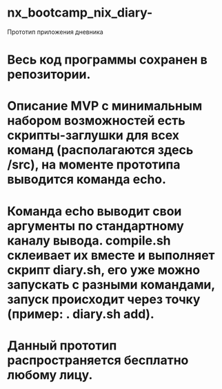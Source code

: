 # nx_bootcamp_nix_diary-
Прототип приложения дневника
# Весь код программы сохранен в репозитории.
# Описание MVP с минимальным набором возможностей есть скрипты-заглушки для всех команд (располагаются здесь /src), на моменте прототипа выводится команда echo.
# Команда echo выводит свои аргументы по стандартному каналу вывода. compile.sh склеивает их вместе и выполняет скрипт diary.sh, его уже можно запускать с разными командами, запуск происходит через точку (пример: . diary.sh add).
# Данный прототип распространяется бесплатно любому лицу.
